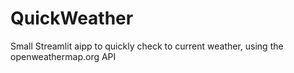 # QuickWeather
Small Streamlit aipp to quickly check to current weather, using the openweathermap.org API
